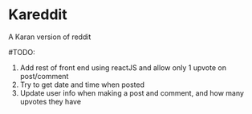 # Kareddit
A Karan version of reddit

#TODO:

1. Add rest of front end using reactJS and allow only 1 upvote on post/comment
2. Try to get date and time when posted
3. Update user info when making a post and comment, and how many upvotes they have

